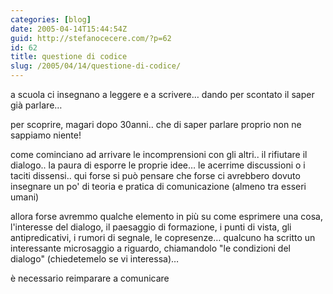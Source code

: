 ```yaml
---
categories: [blog]
date: 2005-04-14T15:44:54Z
guid: http://stefanocecere.com/?p=62
id: 62
title: questione di codice
slug: /2005/04/14/questione-di-codice/
---
```


a scuola ci insegnano a leggere e a scrivere… dando per scontato il saper già parlare…

per scoprire, magari dopo 30anni.. che di saper parlare proprio non ne sappiamo niente!

come cominciano ad arrivare le incomprensioni con gli altri.. il rifiutare il dialogo.. la paura di esporre le proprie idee… le acerrime discussioni o i taciti dissensi.. qui forse si può pensare che forse ci avrebbero dovuto insegnare un po' di teoria e pratica di comunicazione (almeno tra esseri umani)

allora forse avremmo qualche elemento in pi&#xf9; su come esprimere una cosa, l'interesse del dialogo, il paesaggio di formazione, i punti di vista, gli antipredicativi, i rumori di segnale, le copresenze… qualcuno ha scritto un interessante microsaggio a riguardo, chiamandolo "le condizioni del dialogo" (chiedetemelo se vi interessa)…

è necessario reimparare a comunicare